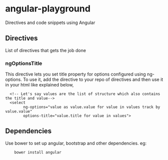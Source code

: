 # angular-playground
Directives and code snippets using Angular

## Directives

List of directives that gets the job done

### ngOptionsTitle
This directive lets you set title property for options configured using ng-options.
To use it, add the directive to your repo of directives and then use it in your html like explained below, 
```
  <!-- Let's say values are the list of structure which also contains the title and value-->
  <select 
        ng-options="value as value.value for value in values track by value.value"
        options-title="value.title for value in values">

```


## Dependencies
Use bower to set up angular, bootstrap and other dependencies. eg:

```
    bower install angular
```